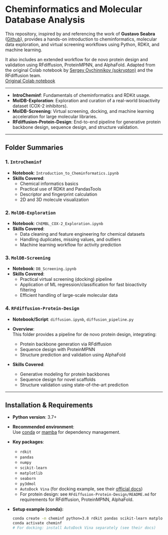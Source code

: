 # Cheminformatics and Molecular Database Analysis

This repository, inspired by and referencing the work of **Gustavo Seabra** ([Github](https://github.com/gmseabra)), provides a hands-on introduction to cheminformatics, molecular data exploration, and virtual screening workflows using Python, RDKit, and machine learning.

It also includes an extended workflow for de novo protein design and validation using RFdiffusion, ProteinMPNN, and AlphaFold. Adapted from the original Colab notebook by [Sergey Ovchinnikov (sokrypton)](https://github.com/sokrypton) and the RFdiffusion team.  
  [Original Colab notebook](https://colab.research.google.com/github/sokrypton/ColabDesign/blob/v1.1.1/rf/examples/diffusion.ipynb)

---

- **IntroCheminf**: Fundamentals of cheminformatics and RDKit usage.
- **MolDB-Exploration**: Exploration and curation of a real-world bioactivity dataset (COX-2 inhibitors).
- **MolDB-Screening**: Virtual screening, docking, and machine learning acceleration for large molecular libraries.
- **RFdiffusion-Protein-Design**: End-to-end pipeline for generative protein backbone design, sequence design, and structure validation.

---

## Folder Summaries

### 1. `IntroCheminf`

- **Notebook**: `Introduction_to_Cheminformatics.ipynb`
- **Skills Covered**:  
  - Chemical informatics basics
  - Practical use of RDKit and PandasTools
  - Descriptor and fingerprint calculation
  - 2D and 3D molecule visualization

### 2. `MolDB-Exploration`

- **Notebook**: `ChEMBL_COX-2_Exploration.ipynb`
- **Skills Covered**:  
  - Data cleaning and feature engineering for chemical datasets
  - Handling duplicates, missing values, and outliers
  - Machine learning workflow for activity prediction

### 3. `MolDB-Screening`

- **Notebook**: `DB_Screening.ipynb`
- **Skills Covered**:  
  - Practical virtual screening (docking) pipeline
  - Application of ML regression/classification for fast bioactivity filtering
  - Efficient handling of large-scale molecular data

### 4. `RFdiffusion-Protein-Design`

- **Notebook/Script**: `diffusion.ipynb`, `diffusion_pipeline.py`
- **Overview**:  
  This folder provides a pipeline for de novo protein design, integrating:
  - Protein backbone generation via RFdiffusion
  - Sequence design with ProteinMPNN
  - Structure prediction and validation using AlphaFold

- **Skills Covered**:  
  - Generative modeling for protein backbones
  - Sequence design for novel scaffolds
  - Structure validation using state-of-the-art prediction

---

## Installation & Requirements

- **Python version**: 3.7+
- **Recommended environment**:  
  Use [conda](https://docs.conda.io/en/latest/) or [mamba](https://mamba.readthedocs.io/en/latest/) for dependency management.

- **Key packages**:
  - `rdkit`
  - `pandas`
  - `numpy`
  - `scikit-learn`
  - `matplotlib`
  - `seaborn`
  - `py3dmol`
  - `AutoDock Vina` (for docking example, see their [official docs](https://autodock-vina.readthedocs.io/))
  - For protein design: see `RFdiffusion-Protein-Design/README.md` for requirements for RFdiffusion, ProteinMPNN, AlphaFold.

- **Setup example (conda):**
  ```bash
  conda create -n cheminf python=3.8 rdkit pandas scikit-learn matplotlib seaborn py3dmol
  conda activate cheminf
  # For docking: install AutoDock Vina separately (see their docs)
